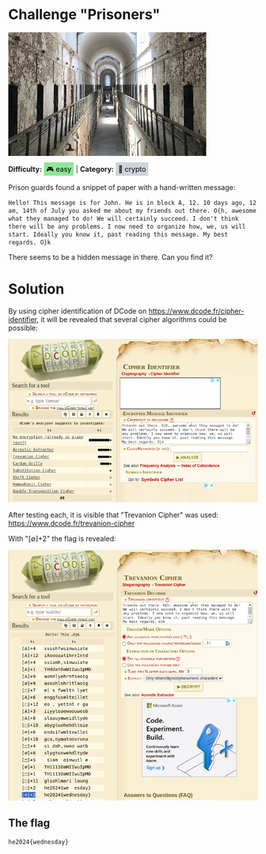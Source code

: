 # Challenge "Prisoners"
<img src="banner.jpg" width="400px" alt="Banner Image" /><br/>

**Difficulty:** <span style="background-color: #8fe699; padding: 5px; color: black;">🎮 easy</span> | **Category:** <span style="background-color: #ced4da; padding: 5px; color: black;">🔐 crypto</span>

Prison guards found a snippet of paper with a hand-written message:


    Hello! This message is for John. He is in block A, 12. 10 days ago, 12 am, 14th of July you asked me about my friends out there. O{h, awesome what they managed to do! We will certainly succeed. I don't think there will be any problems. I now need to organize how, we, us will start. Ideally you know it, past reading this message. My best regards. O}k

There seems to be a hidden message in there. Can you find it?


# Solution
By using cipher identification of DCode on https://www.dcode.fr/cipher-identifier, it will be revealed that several cipher algorithms could be possible:

![Cipher identification](cipher_identification.png)

After testing each, it is visible that "Trevanion Cipher" was used: https://www.dcode.fr/trevanion-cipher

With "[∅]+2" the flag is revealed:

![Flag](flag.png)


## The flag
    he2024{wednesday}
